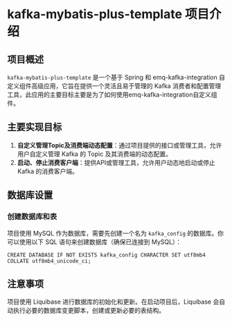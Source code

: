# kafka-mybatis-plus-template 项目介绍

## 项目概述

`kafka-mybatis-plus-template` 是一个基于 Spring 和 emq-kafka-integration   自定义组件高级应用，它旨在提供一个灵活且易于管理的 Kafka 消费者和配置管理工具，此应用的主要目标主要是为了如何使用emq-kafka-integration自定义组件。

## 主要实现目标

1. **自定义管理Topic及消费端动态配置**：通过项目提供的接口或管理工具，允许用户自定义管理 Kafka 的 Topic 及其消费端的动态配置。
2. **启动、停止消费客户端**：提供API或管理工具，允许用户动态地启动或停止 Kafka 的消费客户端。

## 数据库设置

### 创建数据库和表

项目使用 MySQL 作为数据库，需要先创建一个名为 `kafka_config` 的数据库。你可以使用以下 SQL 语句来创建数据库（确保已连接到 MySQL）：

``` 
CREATE DATABASE IF NOT EXISTS kafka_config CHARACTER SET utf8mb4 COLLATE utf8mb4_unicode_ci;
```
## 注意事项

项目使用 Liquibase 进行数据库的初始化和更新。在启动项目后，Liquibase 会自动执行必要的数据库变更脚本，创建或更新必要的表结构。
